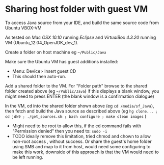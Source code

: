 # Sharing host folder with guest VM

To access Java source from your IDE, and build the same source code from Ubuntu VBOX-VM 

As tested on *Mac OSX 10.10* running *Eclipse* and *VirtualBox 4.3.20* running VM (Ubuntu_12.04_OpenJDK_dev_1).

Create a folder on host machine eg ```~/Public/Java```

Make sure the Ubuntu VM has guest additions installed:
 - Menu: Device> Insert guest CD
 - This should then auto-run.

Add a shared folder to the VM. For "Folder path" browse to the shared folder created above (eg ```~/Public/Java```)
If this displays a blank window, you might need to press ENTER (the blank window is a confirmation dialogue)

In the VM, cd into the shared folder shown above (eg ```cd /media/sf_Java```), then fetch and build the Java source as described above (eg ```hg clone... ; cd jdk9 ; ./get_sources.sh ; bash configure ; make clean images``` )
 - Might need to be root to allow this, if the  cd  command fails with "Permission denied" then you need to:  ```sudo -i```
 - TODO ideally remove this limitation, tried  chmod and chown  to allow non-root access , without success. Or share the guest's home folder using SMB and map to it from host, would need some configuring to make this work, downside of this approach is that the VM would need to be left running.